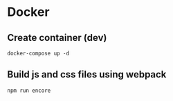 Docker
==========

## Create container (dev)
```
docker-compose up -d
```

## Build js and css files using webpack
```
npm run encore
```
